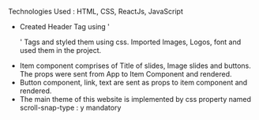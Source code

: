 Technologies Used : HTML, CSS, ReactJs, JavaScript

* Created Header Tag using '<p>' Tags and styled them using css. Imported Images, Logos, font and used them in the project. 
* Item component comprises of Title of slides, Image slides and buttons. The props were sent from App to Item Component and rendered. 
* Button component, link, text are sent as props to item component and rendered. 
* The main theme of this website is implemented by css property named scroll-snap-type : y mandatory

